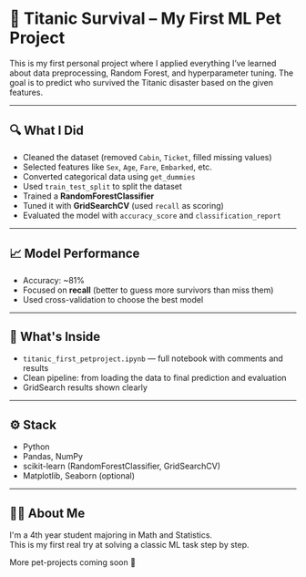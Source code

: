 # 🎯 Titanic Survival – My First ML Pet Project

This is my first personal project where I applied everything I’ve learned about data preprocessing, Random Forest, and hyperparameter tuning. The goal is to predict who survived the Titanic disaster based on the given features.

---

## 🔍 What I Did

- Cleaned the dataset (removed `Cabin`, `Ticket`, filled missing values)
- Selected features like `Sex`, `Age`, `Fare`, `Embarked`, etc.
- Converted categorical data using `get_dummies`
- Used `train_test_split` to split the dataset
- Trained a **RandomForestClassifier**
- Tuned it with **GridSearchCV** (used `recall` as scoring)
- Evaluated the model with `accuracy_score` and `classification_report`

---

## 📈 Model Performance

- Accuracy: ~81%
- Focused on **recall** (better to guess more survivors than miss them)
- Used cross-validation to choose the best model

---

## 📂 What's Inside

- `titanic_first_petproject.ipynb` — full notebook with comments and results
- Clean pipeline: from loading the data to final prediction and evaluation
- GridSearch results shown clearly

---

## ⚙️ Stack

- Python
- Pandas, NumPy
- scikit-learn (RandomForestClassifier, GridSearchCV)
- Matplotlib, Seaborn (optional)

---

## 👨‍🎓 About Me

I'm a 4th year student majoring in Math and Statistics.  
This is my first real try at solving a classic ML task step by step.

More pet-projects coming soon 🚀
